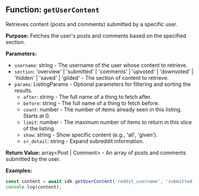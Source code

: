 ## Function: `getUserContent`

Retrieves content (posts and comments) submitted by a specific user.

**Purpose:**
Fetches the user's posts and comments based on the specified section.

**Parameters:**
- `username`: string - The username of the user whose content to retrieve.
- `section`: 'overview' | 'submitted' | 'comments' | 'upvoted' | 'downvoted' | 'hidden' | 'saved' | 'gilded' - The section of content to retrieve.
- `params`: ListingParams - Optional parameters for filtering and sorting the results.
  - `after`: string - The full name of a thing to fetch after.
  - `before`: string - The full name of a thing to fetch before.
  - `count`: number - The number of items already seen in this listing. Starts at 0.
  - `limit`: number - The maximum number of items to return in this slice of the listing.
  - `show`: string - Show specific content (e.g., 'all', 'given').
  - `sr_detail`: string - Expand subreddit information.

**Return Value:**
array<Post | Comment> - An array of posts and comments submitted by the user.

**Examples:**
```typescript
const content = await sdk.getUserContent('reddit_username', 'submitted');
console.log(content);
```